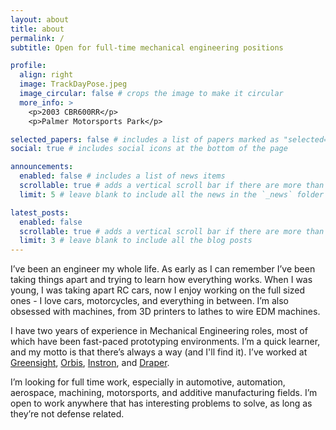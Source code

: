 ```yaml
---
layout: about
title: about
permalink: /
subtitle: Open for full-time mechanical engineering positions

profile:
  align: right
  image: TrackDayPose.jpeg
  image_circular: false # crops the image to make it circular
  more_info: >
    <p>2003 CBR600RR</p>
    <p>Palmer Motorsports Park</p>

selected_papers: false # includes a list of papers marked as "selected={true}"
social: true # includes social icons at the bottom of the page

announcements:
  enabled: false # includes a list of news items
  scrollable: true # adds a vertical scroll bar if there are more than 3 news items
  limit: 5 # leave blank to include all the news in the `_news` folder

latest_posts:
  enabled: false
  scrollable: true # adds a vertical scroll bar if there are more than 3 new posts items
  limit: 3 # leave blank to include all the blog posts
---
```

I’ve been an engineer my whole life. As early as I can remember I’ve been taking things apart and trying to learn how everything works. When I was young, I was taking apart RC cars, now I enjoy working on the full sized ones - I love cars, motorcycles, and everything in between. I’m also obsessed with machines, from 3D printers to lathes to wire EDM machines.

I have two years of experience in Mechanical Engineering roles, most of which have been fast-paced prototyping environments. I’m a quick learner, and my motto is that there’s always a way (and I'll find it). I’ve worked at <a href='#'>Greensight</a>, <a href='#'>Orbis</a>, <a href='#'>Instron</a>, and <a href='#'>Draper</a>. 

I’m looking for full time work, especially in automotive, automation, aerospace, machining, motorsports, and additive manufacturing fields. I’m open to work anywhere that has interesting problems to solve, as long as they’re not defense related.
